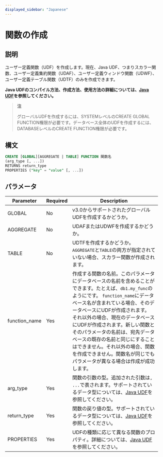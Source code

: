 ```yaml
---
displayed_sidebar: "Japanese"
---
```


# 関数の作成

## 説明

ユーザー定義関数（UDF）を作成します。現在、Java UDF、つまりスカラー関数、ユーザー定義集約関数（UDAF）、ユーザー定義ウィンドウ関数（UDWF）、ユーザー定義テーブル関数（UDTF）のみを作成できます。

**Java UDFのコンパイル方法、作成方法、使用方法の詳細については、[Java UDF](../../sql-functions/JAVA_UDF.md)を参照してください。**

> **注**
>
> グローバルUDFを作成するには、SYSTEMレベルのCREATE GLOBAL FUNCTION権限が必要です。データベース全体のUDFを作成するには、DATABASEレベルのCREATE FUNCTION権限が必要です。

## 構文

```sql
CREATE [GLOBAL][AGGREGATE | TABLE] FUNCTION 関数名
(arg_type [, ...])
RETURNS return_type
PROPERTIES ("key" = "value" [, ...])
```

## パラメータ

| **Parameter**      | **Required** | **Description**                                                     |
| ------------- | -------- | ------------------------------------------------------------ |
| GLOBAL        | No       | v3.0からサポートされたグローバルUDFを作成するかどうか。  |
| AGGREGATE     | No       | UDAFまたはUDWFを作成するかどうか。        |
| TABLE         | No       | UDTFを作成するかどうか。`AGGREGATE`と`TABLE`の両方が指定されていない場合、スカラー関数が作成されます。               |
| function_name | Yes       | 作成する関数の名前。このパラメータにデータベースの名前を含めることができます。たとえば、`db1.my_func`のようにです。 `function_name`にデータベース名が含まれている場合、そのデータベースにUDFが作成されます。 それ以外の場合、現在のデータベースにUDFが作成されます。新しい関数とそのパラメータの名前は、宛先データベースの既存の名前と同じにすることはできません。それ以外の場合、関数を作成できません。関数名が同じでもパラメータが異なる場合は作成が成功します。 |
| arg_type      | Yes       | 関数の引数の型。追加された引数は`, ...`で表されます。サポートされているデータ型については、[Java UDF](../../sql-functions/JAVA_UDF.md#mapping-between-sql-data-types-and-java-data-types)を参照してください。|
| return_type      | Yes       | 関数の戻り値の型。サポートされているデータ型については、[Java UDF](../../sql-functions/JAVA_UDF.md#mapping-between-sql-data-types-and-java-data-types)を参照してください。 |
| PROPERTIES    | Yes       | UDFの種類に応じて異なる関数のプロパティ。詳細については、[Java UDF](../../sql-functions/JAVA_UDF.md#step-6-create-the-udf-in-starrocks)を参照してください。 |
